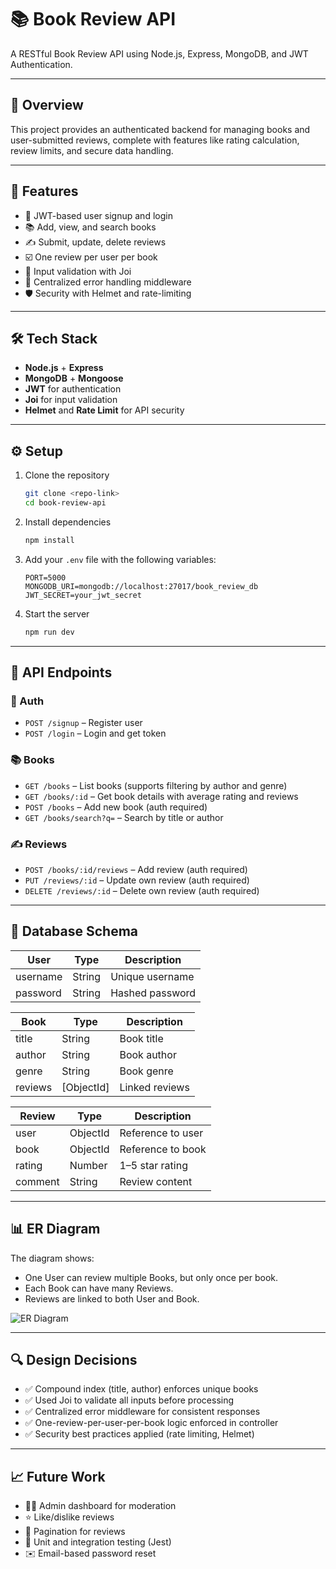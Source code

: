 # 📚 Book Review API

A RESTful Book Review API using Node.js, Express, MongoDB, and JWT Authentication.

---

## 📌 Overview

This project provides an authenticated backend for managing books and user-submitted reviews, complete with features like rating calculation, review limits, and secure data handling.

---

## 🚀 Features

- 🔐 JWT-based user signup and login
- 📚 Add, view, and search books
- ✍️ Submit, update, delete reviews
- ☑️ One review per user per book
- 📏 Input validation with Joi
- 🧯 Centralized error handling middleware
- 🛡️ Security with Helmet and rate-limiting

---

## 🛠 Tech Stack

- **Node.js** + **Express**
- **MongoDB** + **Mongoose**
- **JWT** for authentication
- **Joi** for input validation
- **Helmet** and **Rate Limit** for API security

---

## ⚙️ Setup

1. Clone the repository
   ```bash
   git clone <repo-link>
   cd book-review-api
   ```
2. Install dependencies
   ```bash
   npm install
   ```
3. Add your `.env` file with the following variables:
   ```
   PORT=5000
   MONGODB_URI=mongodb://localhost:27017/book_review_db
   JWT_SECRET=your_jwt_secret
   ```
4. Start the server
   ```bash
   npm run dev
   ```

---

## 📘 API Endpoints

### 🔐 Auth

- `POST /signup` – Register user
- `POST /login` – Login and get token

### 📚 Books

- `GET /books` – List books (supports filtering by author and genre)
- `GET /books/:id` – Get book details with average rating and reviews
- `POST /books` – Add new book (auth required)
- `GET /books/search?q=` – Search by title or author

### ✍️ Reviews

- `POST /books/:id/reviews` – Add review (auth required)
- `PUT /reviews/:id` – Update own review (auth required)
- `DELETE /reviews/:id` – Delete own review (auth required)

---

## 🧬 Database Schema

| **User** | Type   | Description     |
| -------- | ------ | --------------- |
| username | String | Unique username |
| password | String | Hashed password |

| **Book** | Type       | Description    |
| -------- | ---------- | -------------- |
| title    | String     | Book title     |
| author   | String     | Book author    |
| genre    | String     | Book genre     |
| reviews  | [ObjectId] | Linked reviews |

| **Review** | Type     | Description       |
| ---------- | -------- | ----------------- |
| user       | ObjectId | Reference to user |
| book       | ObjectId | Reference to book |
| rating     | Number   | 1–5 star rating   |
| comment    | String   | Review content    |

---

## 📊 ER Diagram

The diagram shows:

- One User can review multiple Books, but only once per book.
- Each Book can have many Reviews.
- Reviews are linked to both User and Book.

![ER Diagram](assets/er-diagram.png)

---

## 🔍 Design Decisions

- ✅ Compound index (title, author) enforces unique books
- ✅ Used Joi to validate all inputs before processing
- ✅ Centralized error middleware for consistent responses
- ✅ One-review-per-user-per-book logic enforced in controller
- ✅ Security best practices applied (rate limiting, Helmet)

---

## 📈 Future Work

- 👨‍💼 Admin dashboard for moderation
- ⭐ Like/dislike reviews
- 🔄 Pagination for reviews
- 🧪 Unit and integration testing (Jest)
- ✉️ Email-based password reset
